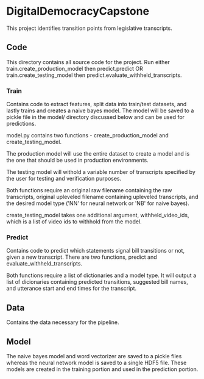 # DigitalDemocracyCapstone

This project identifies transition points from legislative transcripts. 

## Code

This directory contains all source code for the project. 
Run either train.create_production_model then predict.predict OR train.create_testing_model
then predict.evaluate_withheld_transcripts.

### Train

Contains code to extract features, split data into train/test datasets, and lastly trains and creates
a naive bayes model. The model will be saved to a pickle file in the model/ directory discussed below
and can be used for predictions. 

model.py contains two functions - create_production_model and create_testing_model.

The production model will use the entire dataset to create a model and is the one that should be used
in production environments.

The testing model will withold a variable number of transcripts specified by the user for testing and
verification purposes. 

Both functions require an original raw filename containing the raw transcripts, original upleveled 
filename containing upleveled transcripts, and the desired model type ('NN' for neural network or 'NB'
for naive bayes). 

create_testing_model takes one additional argument, withheld_video_ids, which is a list of video ids
to withhold from the model.

### Predict

Contains code to predict which statements signal bill transitions or not, given a new transcript. 
There are two functions, predict and evaluate_withheld_transcripts.

Both functions require a list of dictionaries and a model type. It will output a list of dicionaries 
containing predicted transitions, suggested bill names, and utterance start and end times for the transcript.

## Data

Contains the data necessary for the pipeline.

## Model

The naive bayes model and word vectorizer are saved to a pickle files whereas the neural network model is saved to a single HDF5 file. These models are created in the training portion and used in the prediction portion.


